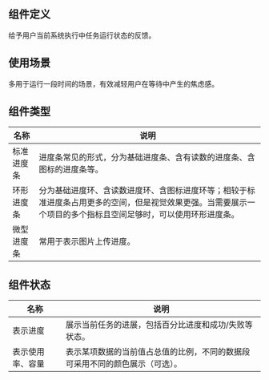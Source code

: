 ## 组件定义

给予用户当前系统执行中任务运行状态的反馈。

## 使用场景

多用于运行一段时间的场景，有效减轻用户在等待中产生的焦虑感。

## 组件类型

| 名称 | 说明  |
| --- | ---  |
| 标准进度条 | 进度条常见的形式，分为基础进度条、含有读数的进度条、含图标的进度条等。|
| 环形进度条 | 分为基础进度环、含读数进度环、含图标进度环等；相较于标准进度条占用更多的空间，但是视觉效果更强。当需要展示一个项目的多个指标且空间足够时，可以使用环形进度条。 |
| 微型进度条 | 常用于表示图片上传进度。|

## 组件状态

| 名称 | 说明  |
| --- | ---  |
| 表示进度 | 展示当前任务的进展，包括百分比进度和成功/失败等状态。 |
| 表示使用率、容量 | 表示某项数据的当前值占总值的比例，不同的数据段可采用不同的颜色展示（可选）。 |
